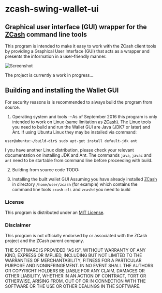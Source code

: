 # zcash-swing-wallet-ui

## Graphical user interface (GUI) wrapper for the [ZCash](https://z.cash/) command line tools

This program is intended to make it easy to work with the ZCash client tools
by providing a Graphical User Interface (GUI) that acts as a wrapper and 
presents the information in a user-friendly manner.

![Screenshot](https://github.com/vaklinov/zcash-swing-wallet-ui/raw/master/docs/ZCashWallet.png "Main Window")


The project is currently a work in progress...

## Building and installing the Wallet GUI

For security reasons is is recommended to always build the program from source. 

1. Operating system and tools
⋅⋅⋅As of September 2016 this program is only intended to work on Linux (same limitation as [ZCash](https://z.cash/)). The Linux tools you need to build and run the Wallet GUI are Java (JDK7 or later) and Ant. If using Ubuntu Linux they may be installed via command:

```
user@ubuntu:~/build-dir$ sudo apt-get install default-jdk ant
```
I you have another Linux distribution, please check your relevant documentation on installing JDK and Ant. The commands `java`, `javac` and `ant` need to be startable from command line before proceeding with build.

2. Building from source code
TODO:

3. Installing the built wallet GUI
Assuming you have already installed [ZCash](https://z.cash/) in directory `/home/user/zcash` (for example) which contains the command line tools `zcash-cli` and `zcashd` you need to build 


### License
This program is distributed under an [MIT License](https://github.com/vaklinov/zcash-swing-wallet-ui/raw/master/LICENSE).

### Disclaimer
This program is not officially endorsed by or associated with the ZCash project and the ZCash parent company.

THE SOFTWARE IS PROVIDED "AS IS", WITHOUT WARRANTY OF ANY KIND, EXPRESS OR
IMPLIED, INCLUDING BUT NOT LIMITED TO THE WARRANTIES OF MERCHANTABILITY,
FITNESS FOR A PARTICULAR PURPOSE AND NONINFRINGEMENT. IN NO EVENT SHALL THE
AUTHORS OR COPYRIGHT HOLDERS BE LIABLE FOR ANY CLAIM, DAMAGES OR OTHER
LIABILITY, WHETHER IN AN ACTION OF CONTRACT, TORT OR OTHERWISE, ARISING FROM,
OUT OF OR IN CONNECTION WITH THE SOFTWARE OR THE USE OR OTHER DEALINGS IN THE
SOFTWARE.